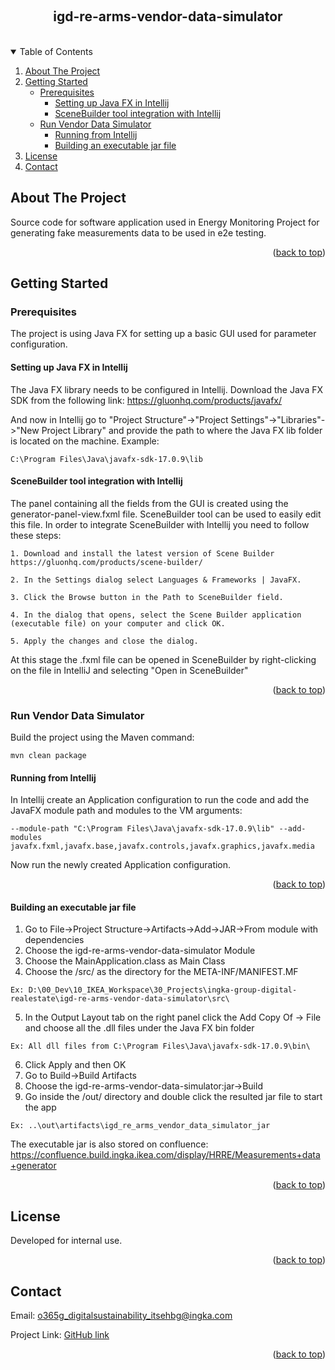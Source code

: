 <a id="readme-top"></a>

<!-- PROJECT LOGO -->
<br>
<h2 align="center"> igd-re-arms-vendor-data-simulator </h2>
<br>

<!-- TABLE OF CONTENTS -->
<details open>
  <summary>Table of Contents</summary>
  <ol>
    <li>
      <a href="##about-the-project">About The Project</a>
    </li>
    <li>
      <a href="#getting-started">Getting Started</a>
      <ul>
        <li>
          <a href="#prerequisites">Prerequisites</a>
          <ul>
            <li><a href="#setting-up-java-fx-in-intellij">Setting up Java FX in Intellij</a></li>
            <li><a href="#scenebuilder-tool-integration-with-intellij">SceneBuilder tool integration with Intellij</a></li>
          </ul>
        </li>
        <li>
          <a href="#run-vendor-data-simulator">Run Vendor Data Simulator</a>
          <ul>
            <li><a href="#running-from-intellij">Running from Intellij</a></li>
            <li><a href="#building-an-executable-jar-file">Building an executable jar file</a></li>
          </ul>
        </li>
      </ul>
    </li>
    <li><a href="#license">License</a></li>
    <li><a href="#contact">Contact</a></li>
  </ol>
</details>



<!-- ABOUT THE PROJECT -->
## About The Project

Source code for software application used in Energy Monitoring Project for generating fake measurements data to be used in e2e testing.

<p align="right">(<a href="#readme-top">back to top</a>)</p>


<!-- GETTING STARTED -->
## Getting Started

### Prerequisites

The project is using Java FX for setting up a basic GUI used for parameter configuration.

#### Setting up Java FX in Intellij

The Java FX library needs to be configured in Intellij. Download the Java FX SDK from the following link: https://gluonhq.com/products/javafx/

And now in Intellij go to "Project Structure"->"Project Settings"->"Libraries"->"New Project Library"
and provide the path to where the Java FX lib folder is located on the machine. Example:

    C:\Program Files\Java\javafx-sdk-17.0.9\lib

#### SceneBuilder tool integration with Intellij

The panel containing all the fields from the GUI is created using the generator-panel-view.fxml file. SceneBuilder tool can be used to easily edit this file. In order to integrate SceneBuilder with Intellij you need to follow these steps:

    1. Download and install the latest version of Scene Builder https://gluonhq.com/products/scene-builder/

    2. In the Settings dialog select Languages & Frameworks | JavaFX.

    3. Click the Browse button in the Path to SceneBuilder field.

    4. In the dialog that opens, select the Scene Builder application (executable file) on your computer and click OK.

    5. Apply the changes and close the dialog.

At this stage the .fxml file can be opened in SceneBuilder by right-clicking on the file in IntelliJ and selecting "Open in SceneBuilder"

<p align="right">(<a href="#readme-top">back to top</a>)</p>

### Run Vendor Data Simulator

Build the project using the Maven command:

    mvn clean package

#### Running from Intellij

In Intellij create an Application configuration to run the code and add the JavaFX module path and modules to the VM arguments:

    --module-path "C:\Program Files\Java\javafx-sdk-17.0.9\lib" --add-modules javafx.fxml,javafx.base,javafx.controls,javafx.graphics,javafx.media

Now run the newly created Application configuration.

<p align="right">(<a href="#readme-top">back to top</a>)</p>

#### Building an executable jar file

1. Go to File->Project Structure->Artifacts->Add->JAR->From module with dependencies
2. Choose the igd-re-arms-vendor-data-simulator Module
3. Choose the MainApplication.class as Main Class
4. Choose the /src/ as the directory for the META-INF/MANIFEST.MF

`Ex: D:\00_Dev\10_IKEA_Workspace\30_Projects\ingka-group-digital-realestate\igd-re-arms-vendor-data-simulator\src\`

5. In the Output Layout tab on the right panel click the Add Copy Of -> File and choose all the .dll files under the Java FX bin folder

`Ex: All dll files from C:\Program Files\Java\javafx-sdk-17.0.9\bin\`

6. Click Apply and then OK
7. Go to Build->Build Artifacts
8. Choose the igd-re-arms-vendor-data-simulator:jar->Build
9. Go inside the /out/ directory and double click the resulted jar file to start the app

`Ex: ..\out\artifacts\igd_re_arms_vendor_data_simulator_jar`

The executable jar is also stored on confluence: https://confluence.build.ingka.ikea.com/display/HRRE/Measurements+data+generator

<p align="right">(<a href="#readme-top">back to top</a>)</p>

<!-- LICENSE -->
## License

Developed for internal use.

<p align="right">(<a href="#readme-top">back to top</a>)</p>

<!-- CONTACT -->
## Contact

Email: [o365g_digitalsustainability_itsehbg@ingka.com](o365g_digitalsustainability_itsehbg@ingka.com)

Project Link: [GitHub link](https://github.com/ingka-group-digital/igd-re-arms-vendor-data-simulator)

<p align="right">(<a href="#readme-top">back to top</a>)</p>
